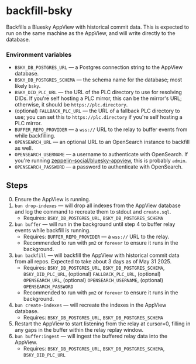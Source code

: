 # backfill-bsky

Backfills a Bluesky AppView with historical commit data. This is expected to run on the same machine as the AppView, and will write directly to the database.

### Environment variables

- `BSKY_DB_POSTGRES_URL` — a Postgres connection string to the AppView database.
- `BSKY_DB_POSTGRES_SCHEMA` — the schema name for the database; most likely `bsky`.
- `BSKY_DID_PLC_URL` — the URL of the PLC directory to use for resolving DIDs. If you're self hosting a PLC mirror, this can be the mirror's URL; otherwise, it should be `https://plc.directory`.
- (optional) `FALLBACK_PLC_URL` — the URL of a fallback PLC directory to use; you can set this to `https://plc.directory` if you're self hosting a PLC mirror.
- `BUFFER_REPO_PROVIDER` — a `wss://` URL to the relay to buffer events from while backfilling.
- `OPENSEARCH_URL` — an optional URL to an OpenSearch instance to backfill as well.
- `OPENSEARCH_USERNAME` — a username to authenticate with OpenSearch. If you're running [zeppelin-social/bluesky-appview](https://github.com/zeppelin-social/bluesky-appview), this is probably `admin`.
- `OPENSEARCH_PASSWORD` — a password to authenticate with OpenSearch.

## Steps

0. Ensure the AppView is running.
1. `bun drop-indexes` — will drop all indexes from the AppView database and log the command to recreate them to stdout and `create.sql`.
    - Requires: `BSKY_DB_POSTGRES_URL`, `BSKY_DB_POSTGRES_SCHEMA`
2. `bun buffer` — will run in the background until step 4 to buffer relay events while backfill is running.
    - Requires: `BUFFER_REPO_PROVIDER` — a `wss://` URL to the relay.
    - Recommended to run with `pm2` or `forever` to ensure it runs in the background.
3. `bun backfill` — will backfill the AppView with historical commit data from all repos. Expected to take about 3 days as of May 31 2025.
   - Requires: `BSKY_DB_POSTGRES_URL`, `BSKY_DB_POSTGRES_SCHEMA`, `BSKY_DID_PLC_URL`, (optional) `FALLBACK_PLC_URL`, (optional) `OPENSEARCH_URL`, (optional) `OPENSEARCH_USERNAME`, (optional) `OPENSEARCH_PASSWORD`
   - Recommended to run with `pm2` or `forever` to ensure it runs in the background.
4. `bun create-indexes` — will recreate the indexes in the AppView database.
    - Requires: `BSKY_DB_POSTGRES_URL`, `BSKY_DB_POSTGRES_SCHEMA`
5. Restart the AppView to start listening from the relay at cursor=0, filling in any gaps in the buffer within the relay replay window.
6. `bun buffer:ingest` — will ingest the buffered relay data into the AppView.
    - Requires: `BSKY_DB_POSTGRES_URL`, `BSKY_DB_POSTGRES_SCHEMA`, `BSKY_DID_PLC_URL`
